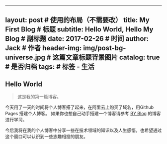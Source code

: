 
---
layout:     post                        # 使用的布局（不需要改）
title:      My First Blog               # 标题 
subtitle:   Hello World, Hello My Blog  # 副标题
date:       2017-02-26                  # 时间
author:     Jack                        # 作者
header-img: img/post-bg-universe.jpg    # 这篇文章标题背景图片
catalog: true                           # 是否归档
tags:                                   # 标签
    - 生活
---


## Hello World
>这是我的第一篇博客。

  今天用了一天的时间将个人博客搭了起来，在阿里云上购买了域名，用Github Pages 搭建个人博客。
  如果你也想自己动手搭建一个博客请参考  [BY Blog](http://qiubaiying.top/2017/02/06/%E5%BF%AB%E9%80%9F%E6%90%AD%E5%BB%BA%E4%B8%AA%E4%BA%BA%E5%8D%9A%E5%AE%A2/) 的博客进行学习。
  
  今后我将在我的个人博客中分享一些在技术领域的知识以及人生感悟，也希望通过这个窗口可以认识到一些志趣相投的朋友。
